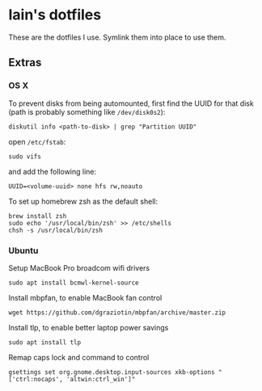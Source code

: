 # Iain's dotfiles

These are the dotfiles I use. Symlink them into place to use them.

## Extras

### OS X

To prevent disks from being automounted, first find the UUID for that disk (path is probably something like `/dev/disk0s2`):

    diskutil info <path-to-disk> | grep "Partition UUID"

open `/etc/fstab`:

    sudo vifs

and add the following line:

    UUID=<volume-uuid> none hfs rw,noauto

To set up homebrew zsh as the default shell:

    brew install zsh
    sudo echo '/usr/local/bin/zsh' >> /etc/shells
    chsh -s /usr/local/bin/zsh

### Ubuntu

Setup MacBook Pro broadcom wifi drivers

    sudo apt install bcmwl-kernel-source

Install mbpfan, to enable MacBook fan control

    wget https://github.com/dgraziotin/mbpfan/archive/master.zip

Install tlp, to enable better laptop power savings

    sudo apt install tlp

Remap caps lock and command to control

    gsettings set org.gnome.desktop.input-sources xkb-options "['ctrl:nocaps', 'altwin:ctrl_win']"
